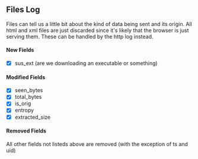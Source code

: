 ## Files Log
Files can tell us a little bit about the kind of data being sent and its origin.
All html and xml files are just discarded since it's likely that the browser is just serving them.
These can be handled by the http log instead.

#### New Fields
- [x] sus_ext (are we downloading an executable or something)

#### Modified Fields
- [x] seen_bytes
- [x] total_bytes
- [x] is_orig
- [x] entropy
- [x] extracted_size

#### Removed Fields
All other fields not listeds above are removed (with the exception of ts and uid)